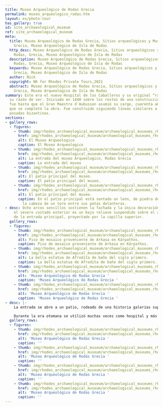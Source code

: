 ```yaml
---
title: Museo Arqueológico de Rodas Grecia
permalink: museo_arqueologico_rodas.htm
layout: es/photo-tour
has_gallery: true
id: site_archaeological_museum
ref: site_archaeological_museum
meta:
  title: Museo Arqueológico de Rodas Grecia, Sitios arqueológicos y Museos de Rodas,
    Grecia, Museo Arqueológico de Isla de Rodas
  http_desc: Museo Arqueológico de Rodas Grecia, Sitios arqueológicos y Museos de
    Rodas, Grecia, Museo Arqueológico de Isla de Rodas
  description: Museo Arqueológico de Rodas Grecia, Sitios arqueológicos y Museos de
    Rodas, Grecia, Museo Arqueológico de Isla de Rodas
  keywords: Museo Arqueológico de Rodas Grecia, Sitios arqueológicos y Museos de Rodas,
    Grecia, Museo Arqueológico de Isla de Rodas
  author: Nick
  copyright: NK for Rhodes Private Tours,2021
  abstract: Museo Arqueológico de Rodas Grecia, Sitios arqueológicos y Museos de Rodas,
    Grecia, Museo Arqueológico de Isla de Rodas
summary: Este era el nuevo Hospital de los Caballeros y su original “raison d´etre”,
  su razón de ser. Iniciado en 1440 sobre los restos de una construcción romana, no
  fue hasta que el Gran Maestre d´Aubusson asumió su cargo, cuarenta años después,
  que se completó la obra. Fue construido siguiendo líneas similares a las de las
  posadas bizantinas.
sections:
- gallery_rows:
  - figures:
    - thumb: img/rhodes_archaeological_museum/archaeological_museums_rhodes_greece_1_small.jpg
      href: img/rhodes_archaeological_museum/archaeological_museums_rhodes_greece_1.jpg
      alt: El Museo Arqueologico
      caption: El Museo Arqueologico
    - thumb: img/rhodes_archaeological_museum/archaeological_museums_rhodes_greece_2_small.jpg
      href: img/rhodes_archaeological_museum/archaeological_museums_rhodes_greece_2.jpg
      alt: La entrada del museo Arqueologico, Rodas Grecia
      caption: La entrada del museo
    - thumb: img/rhodes_archaeological_museum/archaeological_museums_rhodes_greece_3_small.jpg
      href: img/rhodes_archaeological_museum/archaeological_museums_rhodes_greece_3.jpg
      alt: El patio principal del museo.
      caption: El patio principal del museo.
    - thumb: img/rhodes_archaeological_museum/archaeological_museums_rhodes_greece_4_small.jpg
      href: img/rhodes_archaeological_museum/archaeological_museums_rhodes_greece_4.jpg
      alt: El patio principal del museo.
      caption: En el patio principal está sentado un león, de piedra de Lardos, con
        la cabeza de un toro entre sus patas delanteras.
- desc: Ocho arcos sencillos sostienen la fachada y la única decoración presente en
    el severo costado exterior es un bajo relieve suspendido sobre el arco gótico
    de la entrada principal, proyectado por la capilla superior.
  gallery_rows:
  - figures:
    - thumb: img/rhodes_archaeological_museum/archaeological_museums_rhodes_greece_5_small.jpg
      href: img/rhodes_archaeological_museum/archaeological_museums_rhodes_greece_5.jpg
      alt: Piso de mosaico proveniente de Arkasa en Kárpathos.
      caption: Piso de mosaico proveniente de Arkasa en Kárpathos.
    - thumb: img/rhodes_archaeological_museum/archaeological_museums_rhodes_greece_6_small.jpg
      href: img/rhodes_archaeological_museum/archaeological_museums_rhodes_greece_6.jpg
      alt: La bella estatua de Afrodita de baño del siglo primero.
      caption: La bella estatua de Afrodita de baño del siglo primero.
    - thumb: img/rhodes_archaeological_museum/archaeological_museums_rhodes_greece_7_small.jpg
      href: img/rhodes_archaeological_museum/archaeological_museums_rhodes_greece_7.jpg
      alt: 'Museo Arqueológico de Rodas Grecia '
      caption: 'Museo Arqueológico de Rodas Grecia '
    - thumb: img/rhodes_archaeological_museum/archaeological_museums_rhodes_greece_8_small.jpg
      href: img/rhodes_archaeological_museum/archaeological_museums_rhodes_greece_8.jpg
      alt: 'Museo Arqueológico de Rodas Grecia '
      caption: 'Museo Arqueológico de Rodas Grecia '
- desc: |-
    La entrada se abre a un patio, rodeado de una historia galerías superiores accede por una escalera exterior. Fragmentos de piedra y montones de balas de cañón, las reliquias de varios sitios, se encuentran en el suelo.

    Durante la era otomana se utilizó muchas veces como hospital y más adelante, innoblemente, como cuarteles. Fue restaurado por la administración italiana en 1913 y posteriormente como la sede del Museo Arqueológico de Rodas.
  gallery_rows:
  - figures:
    - thumb: img/rhodes_archaeological_museum/archaeological_museums_rhodes_greece_9_small.jpg
      href: img/rhodes_archaeological_museum/archaeological_museums_rhodes_greece_9.jpg
      alt: 'Museo Arqueológico de Rodas Grecia '
      caption: ''
    - thumb: img/rhodes_archaeological_museum/archaeological_museums_rhodes_greece_10_small.jpg
      href: img/rhodes_archaeological_museum/archaeological_museums_rhodes_greece_10.jpg
      alt: 'Museo Arqueológico de Rodas Grecia '
      caption: ''
    - thumb: img/rhodes_archaeological_museum/archaeological_museums_rhodes_greece_11_small.jpg
      href: img/rhodes_archaeological_museum/archaeological_museums_rhodes_greece_11.jpg
      alt: 'Museo Arqueológico de Rodas Grecia '
      caption: ''
    - thumb: img/rhodes_archaeological_museum/archaeological_museums_rhodes_greece_12_small.jpg
      href: img/rhodes_archaeological_museum/archaeological_museums_rhodes_greece_12.jpg
      alt: 'Museo Arqueológico de Rodas Grecia '
      caption: ''
---
```


